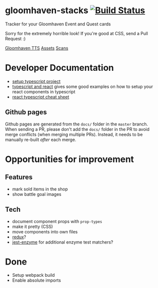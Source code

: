 # gloomhaven-stacks [![Build Status](https://travis-ci.com/kosta/gloomhaven-stacks.svg?branch=master)](https://travis-ci.com/kosta/gloomhaven-stacks)

Tracker for your Gloomhaven Event and Quest cards

Sorry for the extremely horrible look! If you're good at CSS, send a Pull Request :)

[Gloomhaven TTS](https://github.com/saizai/gloomhaven_tts/)
[Assets](https://drive.google.com/drive/folders/1SiXb3u2mJbN-Dg2j3Rb-y5amnRJSXIDc)
[Scans](https://github.com/any2cards/gloomhaven)

# Developer Documentation

* [setup typescript project](https://medium.com/@mateuszsokola/configuring-react-16-jest-enzyme-typescript-7122e1a1e6e8)
* [typescript and react](https://levelup.gitconnected.com/ultimate-react-component-patterns-with-typescript-2-8-82990c516935)
  gives some good examples on how to setup your react components in typescript
* [react typescript cheat sheet](https://github.com/sw-yx/react-typescript-cheatsheet)

## Github pages

Github pages are generated from the `docs/` folder in the `master` branch.
When sending a PR, please don't add the `docs/` folder in the PR to avoid
merge conflicts (when merging multiple PRs). Instead, it needs to be manually
re-built _after_ each merge.

# Opportunities for improvement
## Features
* mark sold items in the shop
* show battle goal images

## Tech
* document component props with `prop-types`
* make it pretty (CSS)
* move components into own files
* [redux](https://redux.js.org/)?
* [jest-enzyme](https://github.com/FormidableLabs/enzyme-matchers/tree/master/packages/jest-enzyme) for additional enzyme test matchers?

# Done
* Setup webpack build
* Enable absolute imports

